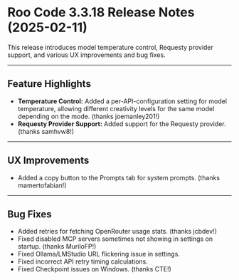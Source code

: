 # Roo Code 3.3.18 Release Notes (2025-02-11)

This release introduces model temperature control, Requesty provider support, and various UX improvements and bug fixes.

---

## Feature Highlights

*   **Temperature Control:** Added a per-API-configuration setting for model temperature, allowing different creativity levels for the same model depending on the mode. (thanks joemanley201!)
*   **Requesty Provider Support:** Added support for the Requesty provider. (thanks samhvw8!)

---

## UX Improvements

*   Added a copy button to the Prompts tab for system prompts. (thanks mamertofabian!)

---

## Bug Fixes

*   Added retries for fetching OpenRouter usage stats. (thanks jcbdev!)
*   Fixed disabled MCP servers sometimes not showing in settings on startup. (thanks MuriloFP!)
*   Fixed Ollama/LMStudio URL flickering issue in settings.
*   Fixed incorrect API retry timing calculations.
*   Fixed Checkpoint issues on Windows. (thanks CTE!)